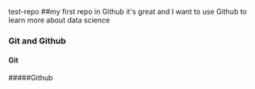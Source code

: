 test-repo
##my first repo in Github
it's great and I want to use Github to learn more about data science
### Git and Github 
#### Git
#####Github
